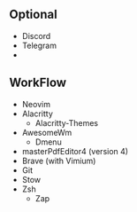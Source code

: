 ## Optional
  - Discord
  - Telegram
  - 
## WorkFlow
  - Neovim
  - Alacritty
    - Alacritty-Themes
  - AwesomeWm
    - Dmenu
  - masterPdfEditor4 (version 4)
  - Brave (with Vimium)
  - Git
  - Stow
  - Zsh 
    - Zap 
